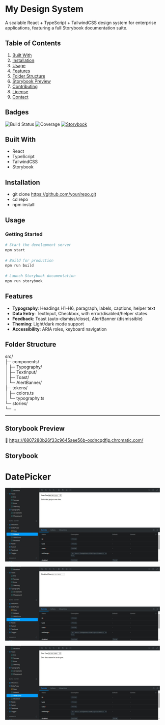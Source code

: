 # My Design System  
A scalable React + TypeScript + TailwindCSS design system for enterprise applications, featuring a full Storybook documentation suite.
## Table of Contents
1. [Built With](#built-with)
2. [Installation](#installation)
3. [Usage](#usage)
4. [Features](#features)
5. [Folder Structure](#folder-structure)
6. [Storybook Preview](#storybook-preview)
7. [Contributing](#contributing)
8. [License](#license)
9. [Contact](#contact)

## Badges
![Build Status](https://img.shields.io/github/actions/workflow/status/your/repo/ci.yml)
![Coverage](https://img.shields.io/codecov/c/github/your/repo)
[![Storybook](https://img.shields.io/badge/storybook-live-blue.svg)](https://your-project.chromatic.com)


## Built With
- React
- TypeScript
- TailwindCSS
- Storybook

## Installation
- git clone https://github.com/your/repo.git
- cd repo
- npm install
## Usage

### Getting Started
```bash
# Start the development server
npm start

# Build for production
npm run build

# Launch Storybook documentation
npm run storybook
```




## Features
- **Typography**: Headings H1–H6, paragraph, labels, captions, helper text  
- **Data Entry**: TextInput, Checkbox, with error/disabled/helper states  
- **Feedback**: Toast (auto-dismiss/close), AlertBanner (dismissible)  
- **Theming**: Light/dark mode support  
- **Accessibility**: ARIA roles, keyboard navigation  

## Folder Structure
src/  
├─ components/  
│  ├─ Typography/  
│  ├─ TextInput/  
│  ├─ Toast/  
│  └─ AlertBanner/  
├─ tokens/  
│  ├─ colors.ts  
│  └─ typography.ts  
└─ stories/  
   └─ ...  


---


## Storybook Preview
🔗 https://6807280b26f33c9645aee56b-oxdncqdfjp.chromatic.com/


## Storybook 

# DatePicker
![DatePicker default state](./ScreenShots/DatePiecker/DatePicker_default.jpeg)

![DatePicker disable state](./ScreenShots/DatePiecker/DatePicker_disabled.jpeg)

![DatePicker error state](./ScreenShots/DatePiecker/DatePicker_error.jpeg)

